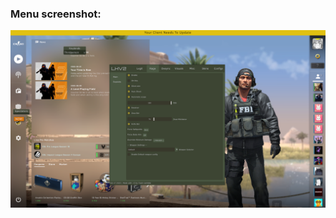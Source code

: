 ### Menu screenshot:
![image](https://github.com/JannesBonk/CSGO-Cheats/blob/main/LambdaHook%20V2/menu%20screenshot.png)
